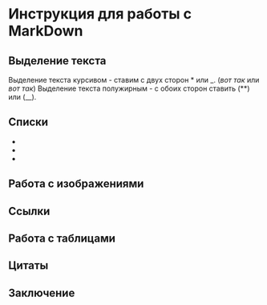 # Инструкция для работы с MarkDown

## Выделение текста
Выделение текста курсивом - ставим с двух сторон * или _. (*вот так* или _вот так_)
Выделение текста полужирным - с обоих сторон ставить (**) или (__).

## Списки
* 
*  
* 


## Работа с изображениями

## Ссылки

## Работа с таблицами

## Цитаты

## Заключение